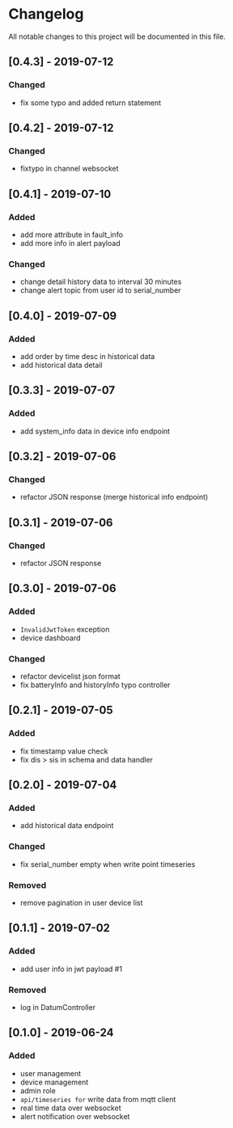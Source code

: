 # Changelog
All notable changes to this project will be documented in this file.

## [0.4.3] - 2019-07-12
### Changed
- fix some typo and added return statement

## [0.4.2] - 2019-07-12
### Changed
- fixtypo in channel websocket

## [0.4.1] - 2019-07-10
### Added
- add more attribute in fault_info
- add more info in alert payload

### Changed
- change detail history data to interval 30 minutes
- change alert topic from user id to serial_number

## [0.4.0] - 2019-07-09
### Added
- add order by time desc in historical data
- add historical data detail

## [0.3.3] - 2019-07-07
### Added
- add system_info data in device info endpoint

## [0.3.2] - 2019-07-06
### Changed
- refactor JSON response (merge historical info endpoint)

## [0.3.1] - 2019-07-06
### Changed
- refactor JSON response

## [0.3.0] - 2019-07-06
### Added
- `InvalidJwtToken` exception
- device dashboard

### Changed
- refactor devicelist json format
- fix batteryInfo and historyInfo typo controller

## [0.2.1] - 2019-07-05
### Added
- fix timestamp value check
- fix dis > sis in schema and data handler

## [0.2.0] - 2019-07-04
### Added
- add historical data endpoint

### Changed
- fix serial_number empty when write point timeseries

### Removed
- remove pagination in user device list

## [0.1.1] - 2019-07-02
### Added
- add user info in jwt payload #1

### Removed
- log in DatumController

## [0.1.0] - 2019-06-24
### Added
- user management
- device management
- admin role
- `api/timeseries for` write data from mqtt client
- real time data over websocket
- alert notification over websocket
